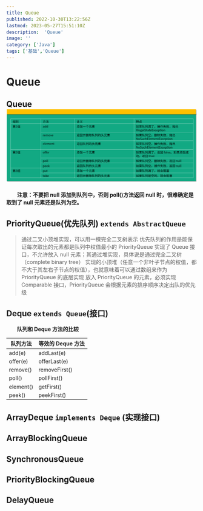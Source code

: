 ```yaml
---
title: Queue
published: 2022-10-30T13:22:56Z
lastmod: 2023-05-27T15:51:10Z
description:  'Queue'
image: ''
category: ['Java']
tags: ['基础','Queue']
---
```


# Queue

## Queue 	​![image](assets/image-20230527154724-v674duu.png)​

　　**注意：不要把 null 添加到队列中，否则 poll()方法返回 null 时，很难确定是取到了 null 元素还是队列为空。**

## PriorityQueue(优先队列) `extends AbstractQueue`

> 通过二叉小顶堆实现，可以用一棵完全二叉树表示
> 优先队列的作用是能保证每次取出的元素都是队列中权值最小的
> PriorityQueue 实现了 Queue 接口，不允许放入 null 元素；其通过堆实现，具体说是通过完全二叉树 （complete binary tree） 实现的小顶堆（任意一个非叶子节点的权值，都不大于其左右子节点的权值），也就意味着可以通过数组来作为 PriorityQueue 的底层实现
> 放入 PriorityQueue 的元素，必须实现 Comparable 接口，PriorityQueue 会根据元素的排序顺序决定出队的优先级

## Deque `extends Queue`(接口)

　　**队列和 Deque 方法的比较**

|队列方法|等效的 Deque 方法|
| ---------| -----------------|
|add(e)|addLast(e)|
|offer(e)|offerLast(e)|
|remove()|removeFirst()|
|poll()|pollFirst()|
|element()|getFirst()|
|peek()|peekFirst()|

## ArrayDeque `implements Deque` (实现接口)

## ArrayBlockingQueue

## SynchronousQueue

## PriorityBlockingQueue

## DelayQueue
